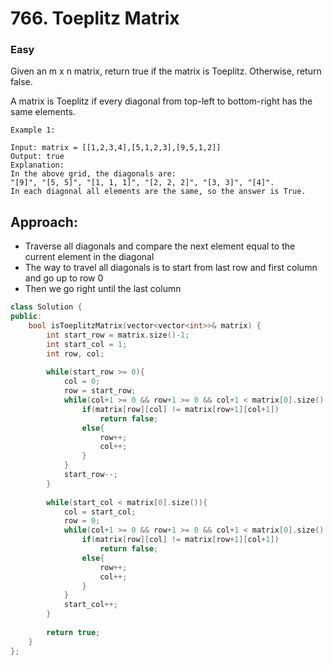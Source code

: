 # 766. Toeplitz Matrix
### Easy

Given an m x n matrix, return true if the matrix is Toeplitz. Otherwise, return false.

A matrix is Toeplitz if every diagonal from top-left to bottom-right has the same elements.

    Example 1:

    Input: matrix = [[1,2,3,4],[5,1,2,3],[9,5,1,2]]
    Output: true
    Explanation:
    In the above grid, the diagonals are:
    "[9]", "[5, 5]", "[1, 1, 1]", "[2, 2, 2]", "[3, 3]", "[4]".
    In each diagonal all elements are the same, so the answer is True.

## Approach:

* Traverse all diagonals and compare the next element equal to the current element in the diagonal
* The way to travel all diagonals is to start from last row and first column and go up to row 0
* Then we go right until the last column

```cpp
class Solution {
public:
    bool isToeplitzMatrix(vector<vector<int>>& matrix) {
        int start_row = matrix.size()-1;
        int start_col = 1;
        int row, col;
        
        while(start_row >= 0){
            col = 0;
            row = start_row;
            while(col+1 >= 0 && row+1 >= 0 && col+1 < matrix[0].size() && row+1 < matrix.size()){
                if(matrix[row][col] != matrix[row+1][col+1])
                    return false;
                else{
                    row++;
                    col++;
                }
            }
            start_row--;
        }
        
        while(start_col < matrix[0].size()){
            col = start_col;
            row = 0;
            while(col+1 >= 0 && row+1 >= 0 && col+1 < matrix[0].size() && row+1 < matrix.size()){
                if(matrix[row][col] != matrix[row+1][col+1])
                    return false;
                else{
                    row++;
                    col++;
                }
            }
            start_col++;
        }
        
        return true;
    }
};
```